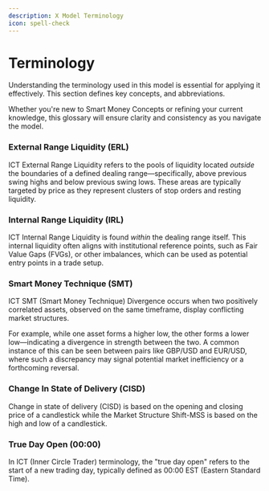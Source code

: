 ```yaml
---
description: X Model Terminology
icon: spell-check
---
```


# Terminology

Understanding the terminology used in this model is essential for applying it effectively. This section defines key concepts, and abbreviations.

Whether you're new to Smart Money Concepts or refining your current knowledge, this glossary will ensure clarity and consistency as you navigate the model.

### **External Range Liquidity (ERL)**

ICT External Range Liquidity refers to the pools of liquidity located _outside_ the boundaries of a defined dealing range—specifically, above previous swing highs and below previous swing lows. These areas are typically targeted by price as they represent clusters of stop orders and resting liquidity.

### **Internal Range Liquidity (IRL)**

ICT Internal Range Liquidity is found _within_ the dealing range itself. This internal liquidity often aligns with institutional reference points, such as Fair Value Gaps (FVGs), or other imbalances, which can be used as potential entry points in a trade setup.

### Smart Money Technique (SMT)

ICT SMT (Smart Money Technique) Divergence occurs when two positively correlated assets, observed on the same timeframe, display conflicting market structures.

For example, while one asset forms a higher low, the other forms a lower low—indicating a divergence in strength between the two. A common instance of this can be seen between pairs like GBP/USD and EUR/USD, where such a discrepancy may signal potential market inefficiency or a forthcoming reversal.

### Change In State of Delivery (CISD)

Change in state of delivery (CISD) is based on the opening and closing price of a candlestick while the Market Structure Shift-MSS is based on the high and low of a candlestick.

### True Day Open (00:00)

In ICT (Inner Circle Trader) terminology, the "true day open" refers to the start of a new trading day, typically defined as 00:00 EST (Eastern Standard Time).

